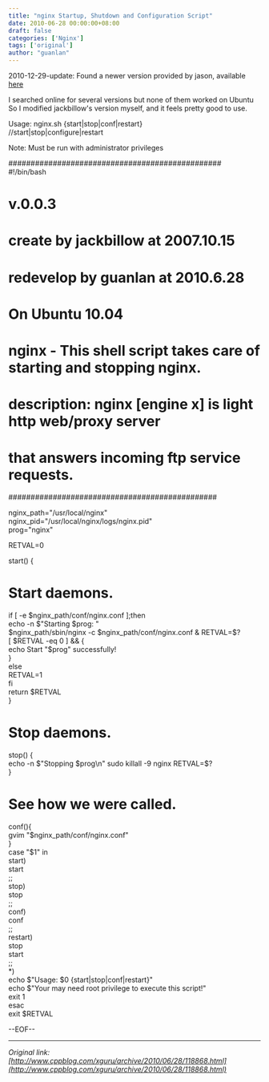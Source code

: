 ```yaml
---
title: "nginx Startup, Shutdown and Configuration Script"
date: 2010-06-28 00:00:00+08:00
draft: false
categories: ['Nginx']
tags: ['original']
author: "guanlan"
---
```


2010-12-29-update: Found a newer version provided by jason, available [here](http://code.google.com/p/nginx-init-ubuntu/source/browse/tags/2.0.0-RC2/nginx?spec=svn30&r=30)   
  
  
I searched online for several versions but none of them worked on Ubuntu  
So I modified jackbillow's version myself, and it feels pretty good to use.  
  
  
  
Usage: nginx.sh {start|stop|conf|restart}  
//start|stop|configure|restart  
  
Note: Must be run with administrator privileges  
  
  

################################################  
#!/bin/bash  
# v.0.0.3  
# create by jackbillow at 2007.10.15  
# redevelop by guanlan at 2010.6.28  
# On Ubuntu 10.04  
# nginx - This shell script takes care of starting and stopping nginx.  
#  
# description: nginx [engine x] is light http web/proxy server  
# that answers incoming ftp service requests.  
###############################################  
  
nginx_path="/usr/local/nginx"  
nginx_pid="/usr/local/nginx/logs/nginx.pid"  
prog="nginx"  
  
RETVAL=0  
  
  
start() {  
# Start daemons.  
if [ -e $nginx_path/conf/nginx.conf ];then  
echo -n $"Starting $prog: "  
$nginx_path/sbin/nginx -c $nginx_path/conf/nginx.conf &  
RETVAL=$?  
[ $RETVAL -eq 0 ] && {  
echo Start "$prog" successfully!  
}  
else  
RETVAL=1  
fi  
return $RETVAL  
}  
# Stop daemons.  
stop() {  
echo -n $"Stopping $prog\n"  
sudo killall -9 nginx  
RETVAL=$?  
}  
# See how we were called.  
  
conf(){  
gvim "$nginx_path/conf/nginx.conf"  
}  
case "$1" in  
start)  
start  
;;  
stop)  
stop  
;;  
conf)  
conf  
;;   
restart)  
stop  
start  
;;  
*)  
echo $"Usage: $0 {start|stop|conf|restart}"  
echo $"Your may need root privilege to execute this script!"  
exit 1  
esac  
exit $RETVAL  

  
\--EOF--  



---

*Original link: [http://www.cppblog.com/xguru/archive/2010/06/28/118868.html](http://www.cppblog.com/xguru/archive/2010/06/28/118868.html)*
